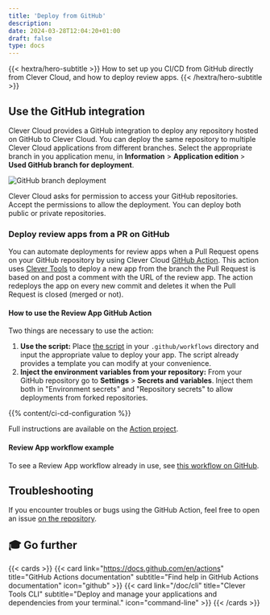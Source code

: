 ```yaml
---
title: 'Deploy from GitHub'
description:
date: 2024-03-28T12:04:20+01:00
draft: false
type: docs
---
```


{{< hextra/hero-subtitle >}}
  How to set up you CI/CD from GitHub directly from Clever Cloud, and how to deploy review apps.
{{< /hextra/hero-subtitle >}}

## Use the GitHub integration

Clever Cloud provides a GitHub integration to deploy any repository hosted on GitHub to Clever Cloud. You can deploy the same repository to multiple Clever Cloud applications from different branches. Select the appropriate branch in you application menu, in **Information** > **Application edition** > **Used GitHub branch for deployment**.

![GitHub branch deployment](/images/doc/github-branches.png)

Clever Cloud asks for permission to access your GitHub repositories. Accept the permissions to allow the deployment. You can deploy both public or private repositories.

### Deploy review apps from a PR on GitHub

You can automate deployments for review apps when a Pull Request opens on your GitHub repository by using Clever Cloud [GitHub Action](https://github.com/marketplace/actions/clever-cloud-review-app-on-pull-requests). This action uses [Clever Tools](/doc/CLI) to deploy a new app from the branch the Pull Request is based on and post a comment with the URL of the review app. The action redeploys the app on every new commit and deletes it when the Pull Request is closed (merged or not).

#### How to use the Review App GitHub Action

Two things are necessary to use the action:

1. **Use the script:** Place [the script](https://github.com/CleverCloud/clever-cloud-review-app/blob/main/action.yml) in your `.github/workflows` directory and input the appropriate value to deploy your app. The script already provides a template you can modify at your convenience.
2. **Inject the environment variables from your repository:** From your GitHub repository go to **Settings** > **Secrets and variables**. Inject them both in "Environment secrets" and "Repository secrets" to allow deployments from forked repositories.

{{% content/ci-cd-configuration %}}

Full instructions are available on the [Action project](https://github.com/CleverCloud/clever-cloud-review-app).

#### Review App workflow example

To see a Review App workflow already in use, see [this workflow on GitHub](https://github.com/CleverCloud/documentation/blob/main/.github/workflows/review-app.yml).

## Troubleshooting

If you encounter troubles or bugs using the GitHub Action, feel free to open an issue [on the repository](https://github.com/CleverCloud/clever-cloud-review-app/issues/new).

## 🎓 Go further

{{< cards >}}
  {{< card link="https://docs.github.com/en/actions" title="GitHub Actions documentation" subtitle="Find help in GitHub Actions documentation" icon="github" >}}
  {{< card link="/doc/cli" title="Clever Tools CLI" subtitle="Deploy and manage your applications and dependencies from your terminal." icon="command-line" >}}
{{< /cards >}}
